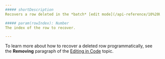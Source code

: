 ```yaml
---
##### shortDescription
Recovers a row deleted in the *batch* [edit mode](/api-reference/10%20UI%20Widgets/dxDataGrid/1%20Configuration/editing/mode.md '/Documentation/ApiReference/UI_Widgets/dxDataGrid/Configuration/editing/#mode').

##### param(rowIndex): Number
The index of the row to recover.

---
```

To learn more about how to recover a deleted row programmatically, see the **Removing** paragraph of the [Editing in Code](/concepts/05%20Widgets/DataGrid/070%20Data%20Editing/30%20Editing%20in%20Code.md '/Documentation/Guide/Widgets/DataGrid/Data_Editing/#Editing_in_Code') topic.